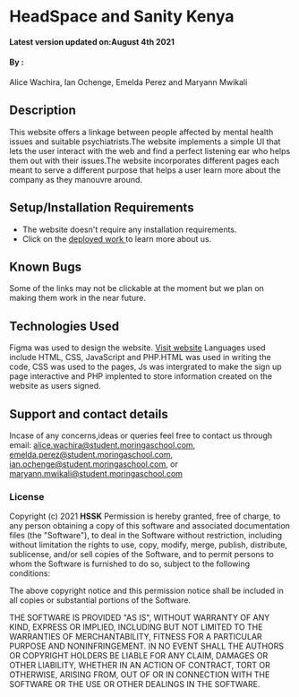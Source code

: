# HeadSpace and Sanity Kenya
#### Latest version updated on:August 4th 2021
#### By :
Alice Wachira,
Ian Ochenge,
Emelda Perez and
Maryann Mwikali
## Description
This website offers a linkage between people affected by mental health issues and suitable psychiatrists.The website implements a simple UI that lets the user interact with the web and find a perfect listening ear who helps them out with their issues.The website incorporates different pages each meant to serve a different purpose that helps a user learn more about the company as they manouvre around. 
## Setup/Installation Requirements
* The website doesn't require any installation requirements.
* Click on the [deployed work ](https://alicewachira.github.io/Head-Space-and-Sanity-Kenya-HSSK-/ "HSSK")to learn more about us.
## Known Bugs
Some of the links may not be clickable at the moment but we plan on making them work in the near future.
## Technologies Used
Figma was used to design the website.
[Visit website](https://www.figma.com/file/3sEfqhJcre6VO8tF5CZUPH/Health-Project?node-id=32%3A21 "HSSK")
Languages used include HTML, CSS, JavaScript and PHP.HTML was used in writing the code, CSS was used to the pages, Js was intergrated to make the sign up page interactive and PHP implented to store information created on the website as users signed. 
## Support and contact details
Incase of any concerns,ideas or queries feel free to contact us through email:
alice.wachira@student.moringaschool.com,
emelda.perez@student.moringaschool.com,
ian.ochenge@student.moringaschool.com, or
maryann.mwikali@student.moringaschool.com
### License
Copyright (c) 2021 **HSSK**
Permission is hereby granted, free of charge, to any person obtaining a copy
of this software and associated documentation files (the "Software"), to deal
in the Software without restriction, including without limitation the rights
to use, copy, modify, merge, publish, distribute, sublicense, and/or sell
copies of the Software, and to permit persons to whom the Software is
furnished to do so, subject to the following conditions:

The above copyright notice and this permission notice shall be included in all
copies or substantial portions of the Software.

THE SOFTWARE IS PROVIDED "AS IS", WITHOUT WARRANTY OF ANY KIND, EXPRESS OR
IMPLIED, INCLUDING BUT NOT LIMITED TO THE WARRANTIES OF MERCHANTABILITY,
FITNESS FOR A PARTICULAR PURPOSE AND NONINFRINGEMENT. IN NO EVENT SHALL THE
AUTHORS OR COPYRIGHT HOLDERS BE LIABLE FOR ANY CLAIM, DAMAGES OR OTHER
LIABILITY, WHETHER IN AN ACTION OF CONTRACT, TORT OR OTHERWISE, ARISING FROM,
OUT OF OR IN CONNECTION WITH THE SOFTWARE OR THE USE OR OTHER DEALINGS IN THE
SOFTWARE.
